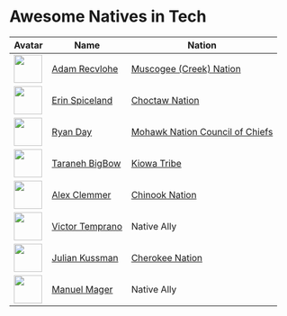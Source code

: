 # Awesome Natives in Tech

| Avatar                                                                       | Name                                             | Nation                                                          |
| ---------------------------------------------------------------------------- | ------------------------------------------------ | --------------------------------------------------------------- |
| <img src="https://avatars3.githubusercontent.com/u/9747933?v=4" width=50 />  | [Adam Recvlohe](https://github.com/arecvlohe)    | [Muscogee (Creek) Nation](https://www.mcn-nsn.gov/)             |
| <img src="https://avatars3.githubusercontent.com/u/467627?v=4" width=50 />   | [Erin Spiceland](https://github.com/erinspice)   | [Choctaw Nation](https://www.choctawnation.com/)                |
| <img src="https://avatars2.githubusercontent.com/u/119903?v=4" width=50 />   | [Ryan Day](https://github.com/soldair)           | [Mohawk Nation Council of Chiefs](http://www.mohawknation.org/) |
| <img src="https://avatars2.githubusercontent.com/u/16637207?v=4" width=50 /> | [Taraneh BigBow](https://github.com/tarzioo)     | [Kiowa Tribe](https://kiowatribe.org/)                          |
| <img  src="https://avatars1.githubusercontent.com/u/1409156?v=4" width=50 /> | [Alex Clemmer](https://github.com/hausdorff)     | [Chinook Nation](www.chinooknation.org/)                        |
| <img src="https://avatars2.githubusercontent.com/u/3577743?v=4" width=50 />  | [Victor Temprano](https://github.com/tempranova) | Native Ally                                                     |
| <img src="https://avatars2.githubusercontent.com/u/305978?v=4" width=50>     | [Julian Kussman](https://github.com/jkuss)       | [Cherokee Nation](https://www.cherokee.org/)                    |
| <img src="https://avatars2.githubusercontent.com/u/457373?v=4" width=50>     | [Manuel Mager](https://github.com/pywirrarika)   | Native Ally                                                     |
